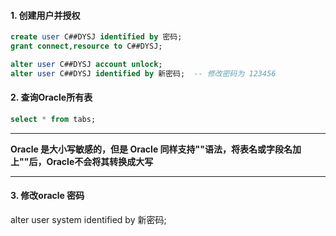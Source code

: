 #### 1. 创建用户并授权

```sql
create user C##DYSJ identified by 密码;
grant connect,resource to C##DYSJ;
```

```sql
alter user C##DYSJ account unlock;
alter user C##DYSJ identified by 新密码;  -- 修改密码为 123456
```

#### 2. 查询Oracle所有表

```sql
select * from tabs;
```



---

**Oracle 是大小写敏感的，但是 Oracle 同样支持""语法，将表名或字段名加上""后，Oracle不会将其转换成大写**

---

#### 3. 修改oracle 密码

alter user system identified by 新密码;



